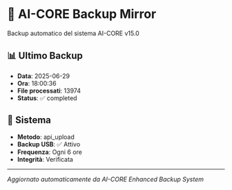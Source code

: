 # 🧬 AI-CORE Backup Mirror

Backup automatico del sistema AI-CORE v15.0

## 📊 Ultimo Backup
- **Data**: 2025-06-29
- **Ora**: 18:00:36
- **File processati**: 13974
- **Status**: ✅ completed

## 🎯 Sistema
- **Metodo**: api_upload
- **Backup USB**: ✅ Attivo
- **Frequenza**: Ogni 6 ore
- **Integrità**: Verificata

---
*Aggiornato automaticamente da AI-CORE Enhanced Backup System*

